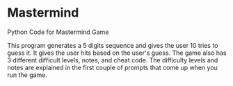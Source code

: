 # Mastermind
Python Code for Mastermind Game

This program generates a 5 digits sequence and gives the user 10 tries to guess it. It gives the user hits based on the user's guess. The game also has 3 different difficult levels, notes, and cheat code. The difficulty levels and notes are explained in the first couple of prompts that come up when you run the game. 
